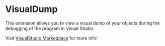 # VisualDump

This extension allows you to view a visual dump of your objects during the debugging of the program in Visual Studio

Visit [VisualStudio Marketplace](https://marketplace.visualstudio.com/items?itemName=KirAntipov.VisualDumpByKir#overview) for more info!
